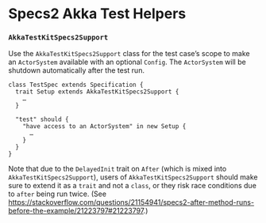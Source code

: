 # Specs2 Akka Test Helpers

### `AkkaTestKitSpecs2Support`

Use the `AkkaTestKitSpecs2Support` class for the test case’s scope to make an `ActorSystem` available with an optional `Config`. The `ActorSystem` will be shutdown automatically after the test run.

    class TestSpec extends Specification {
      trait Setup extends AkkaTestKitSpecs2Support {
        …
      }

      "test" should {
        "have access to an ActorSystem" in new Setup {
          …
        }
      }
    }

Note that due to the `DelayedInit` trait on `After` (which is mixed into `AkkaTestKitSpecs2Support`), users of `AkkaTestKitSpecs2Support` should make sure to extend it as a `trait` and not a `class`, or they risk race conditions due to `after` being run twice. (See https://stackoverflow.com/questions/21154941/specs2-after-method-runs-before-the-example/21223797#21223797.)

